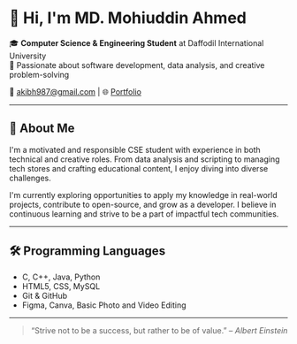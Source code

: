 # 👋 Hi, I'm MD. Mohiuddin Ahmed

🎓 **Computer Science & Engineering Student** at Daffodil International University  
💼 Passionate about software development, data analysis, and creative problem-solving  

📧 akibh987@gmail.com | 🌐 [Portfolio](https://sites.google.com/view/mohi28)

---

## 🚀 About Me

I'm a motivated and responsible CSE student with experience in both technical and creative roles. From data analysis and scripting to managing tech stores and crafting educational content, I enjoy diving into diverse challenges.

I'm currently exploring opportunities to apply my knowledge in real-world projects, contribute to open-source, and grow as a developer. I believe in continuous learning and strive to be a part of impactful tech communities.

---

## 🛠️ Programming Languages
- C, C++, Java, Python  
- HTML5, CSS, MySQL  
- Git & GitHub
- Figma, Canva, Basic Photo and Video Editing

---

> “Strive not to be a success, but rather to be of value.” – *Albert Einstein*
